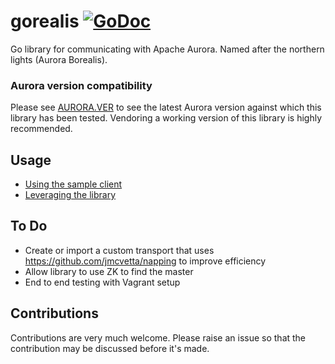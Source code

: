 # gorealis [![GoDoc](https://godoc.org/github.com/rdelval/gorealis?status.svg)](https://godoc.org/github.com/rdelval/gorealis)

Go library for communicating with Apache Aurora.
Named after the northern lights (Aurora Borealis).

### Aurora version compatibility
Please see [AURORA.VER](./AURORA.VER) to see the latest Aurora version against which this
library has been tested. Vendoring a working version of this library is highly recommended.

## Usage

* [Using the sample client](docs/using-the-sample-client.md)
* [Leveraging the library](docs/leveraging-the-library.md)

## To Do
* Create or import a custom transport that uses https://github.com/jmcvetta/napping to improve efficiency
* Allow library to use ZK to find the master
* End to end testing with Vagrant setup

## Contributions
Contributions are very much welcome. Please raise an issue so that the contribution may be discussed before it's made.
